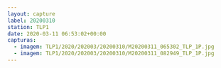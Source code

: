 ```yaml
---
layout: capture
label: 20200310
station: TLP1
date: 2020-03-11 06:53:02+00:00
capturas:
  - imagem: TLP1/2020/202003/20200310/M20200311_065302_TLP_1P.jpg
  - imagem: TLP1/2020/202003/20200310/M20200311_082949_TLP_1P.jpg
---
```

